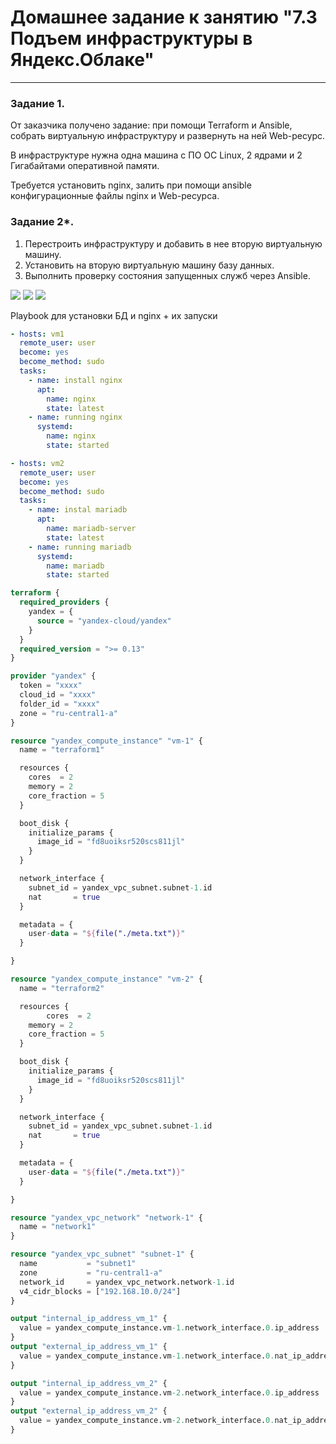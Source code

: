 # Домашнее задание к занятию "7.3 Подъем инфраструктуры в Яндекс.Облаке"
---

### Задание 1. 

От заказчика получено задание: при помощи Terraform и Ansible, собрать виртуальную инфраструктуру и развернуть на ней Web-ресурс. 

В инфраструктуре нужна одна машина с ПО ОС Linux, 2 ядрами и 2 Гигабайтами оперативной памяти. 

Требуется установить nginx, залить при помощи ansible конфигурационные файлы nginx и Web-ресурса. 
 
### Задание 2*.

1. Перестроить инфраструктуру и добавить в нее вторую виртуальную машину. 
2. Установить на вторую виртуальную машину базу данных. 
3. Выполнить проверку состояния запущенных служб через Ansible.


![](https://github.com/guillotine666/nah/blob/7.1/virtualization/homeworks/tmp/7/terraform/7.3.1.png)
![](https://github.com/guillotine666/nah/blob/7.1/virtualization/homeworks/tmp/7/terraform/7.3.2.png)
![](https://github.com/guillotine666/nah/blob/7.1/virtualization/homeworks/tmp/7/terraform/7.3.3.png)

Playbook для установки БД и nginx + их запуски
```yaml
- hosts: vm1
  remote_user: user
  become: yes
  become_method: sudo
  tasks:
    - name: install nginx
      apt:
        name: nginx
        state: latest
    - name: running nginx
      systemd:
        name: nginx
        state: started

- hosts: vm2
  remote_user: user
  become: yes
  become_method: sudo
  tasks:
    - name: instal mariadb
      apt:
        name: mariadb-server
        state: latest
    - name: running mariadb
      systemd:
        name: mariadb
        state: started
```

```terraform
terraform {
  required_providers {
    yandex = {
      source = "yandex-cloud/yandex"
    }
  }
  required_version = ">= 0.13"
}

provider "yandex" {
  token = "xxxx"
  cloud_id = "xxxx"
  folder_id = "xxxx"
  zone = "ru-central1-a"
}

resource "yandex_compute_instance" "vm-1" {
  name = "terraform1"

  resources {
    cores  = 2
    memory = 2
    core_fraction = 5
  }

  boot_disk {
    initialize_params {
      image_id = "fd8uoiksr520scs811jl"
    }
  }

  network_interface {
    subnet_id = yandex_vpc_subnet.subnet-1.id
    nat       = true
  }

  metadata = {
    user-data = "${file("./meta.txt")}"
  }

}

resource "yandex_compute_instance" "vm-2" {
  name = "terraform2"

  resources {
        cores  = 2
    memory = 2
    core_fraction = 5
  }

  boot_disk {
    initialize_params {
      image_id = "fd8uoiksr520scs811jl"
    }
  }

  network_interface {
    subnet_id = yandex_vpc_subnet.subnet-1.id
    nat       = true
  }

  metadata = {
    user-data = "${file("./meta.txt")}"
  }

}

resource "yandex_vpc_network" "network-1" {
  name = "network1"
}

resource "yandex_vpc_subnet" "subnet-1" {
  name           = "subnet1"
  zone           = "ru-central1-a"
  network_id     = yandex_vpc_network.network-1.id
  v4_cidr_blocks = ["192.168.10.0/24"]
}

output "internal_ip_address_vm_1" {
  value = yandex_compute_instance.vm-1.network_interface.0.ip_address
}
output "external_ip_address_vm_1" {
  value = yandex_compute_instance.vm-1.network_interface.0.nat_ip_address
}

output "internal_ip_address_vm_2" {
  value = yandex_compute_instance.vm-2.network_interface.0.ip_address
}
output "external_ip_address_vm_2" {
  value = yandex_compute_instance.vm-2.network_interface.0.nat_ip_address
}
```